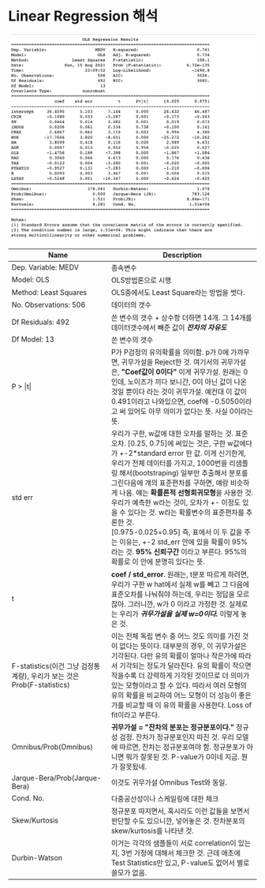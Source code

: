 # Linear Regression 해석

![1_9](./materials/1_9.png)

| Name                                                         | Description                                                  |
| ------------------------------------------------------------ | ------------------------------------------------------------ |
| Dep. Variable:  MEDV                                         | 종속변수                                                     |
| Model: OLS                                                   | OLS방법론으로 시행                                           |
| Method: Least Squares                                        | OLS중에서도 Least Square라는 방법을 썻다.                    |
| No. Observations:   506                                      | 데이터의 갯수                                                |
| Df Residuals:  492                                           | 쓴 변수의 갯수 + 상수항 더하면 14개. 그 14개를 데이터갯수에서 빼준 값이 ***잔차의 자유도*** |
| Df Model:  13                                                | 쓴 변수의 갯수                                               |
| P > \|t\|                                                    | P가 P검정의 유의확률을 의미함. p가 0에 가까우면, 귀무가설을 Reject한 것. 여기서의 귀무가설은, **"Coef값이 0이다"** 이게 귀무가설. 원래는 0인데, 노이즈가 끼다 보니간, 0이 아닌 값이 나온 것일 뿐이다 라는 것이 귀무가설. 예컨대 이 값이 0.491이라고 나와있으면, coef에 -0.5050이라고 써 있어도 아무 의미가 없다는 뜻. 사실 0이라는 뜻. |
| std err                                                      | 우리가 구한, w값에 대한 오차를 말하는 것. 표준오차. [0.25, 0.75]에 써있는 것은, 구한 w값에다가 +-2*standard error 한 값. 이게 신기한게, 우리가 전체 데이터를 가지고, 1000번을 리샘플링 해서(bootstraping) 일부만 추출해서 분포를 그린다음에 걔의 표준편차를 구하면, 얘랑 비슷하게 나옴. 얘는 **확률론적 선형회귀모형**을 사용한 것. <br> 우리가 예측한 w라는 것이, 오차가 +- 이정도 있을 수 있다는 것. w라는 확률변수의 표준편차를 추론한 것. <br>[0.975-0.025=0.95] 즉, 표에서 이 두 값을 주는 이유는, +-2 std_err 안에 있을 확률이 95%라는 것. **95% 신뢰구간** 이라고 부른다. 95%의 확률로 이 안에 분명히 있다는 뜻. |
| t                                                            | **coef / std_error**. 원래는, t분포 따르게 하려면, 우리가 구한 w hat에서 실제 w를 빼고 그 다음에 표준오차를 나눠줘야 하는데, 우리는 정답을 모르잖아. 그러니깐, w가 0 이라고 가정한 것. 실제로는 우리가 ***귀무가설을 실제 w=0이다.*** 이렇게 놓은 것. |
| F-statistics(이건 그냥 검정통계량), 우리가 보는 것은 Prob(F-statistics) | 이는 전체 독립 변수 중 어느 것도 의미를 가진 것이 없다는 뜻이다. 대부분의 경우, 이 귀무가설은 기각된다. 다만 유의 확률이 얼마나 작은가에 따라서 기각되는 정도가 달라진다. 유의 확률이 작으면 작을수록 더 강력하게 기각된 것이므로 더 의미가 있는 모형이라고 할 수 있다. 따라서 여러 모형의 유의 확률을 비교하여 어느 모형이 더 성능이 좋은가를 비교할 때 이 유의 확률을 사용한다. Loss of fit이라고 부른다. |
| Omnibus/Prob(Omnibus)                                        | **귀무가설 = "잔차의 분포는 정규분포이다."** 정규성 검정. 잔차가 정규분포인지 따진 것. 우리 모델에 따르면, 잔차는 정규분포여야 함. 정규분포가 아니면 뭐가 잘못된 것. P-value가 0이네 지금. 뭔가 잘못됬네. |
| Jarque-Bera/Prob(Jarque-Bera)                                | 이것도 귀무가설 Omnibus Test와 동일.                         |
| Cond. No.                                                    | 다중공선성이나 스케일링에 대한 체크                          |
| Skew/Kurtosis                                                | 정규분포 따지면서, 혹시라도 이런 값들을 보면서 판단할 수도 있으니깐, 넣어놓은 것. 잔차분포의 skew/kurtosis를 나타낸 것. |
| Durbin-Watson                                                | 이거는 각각의 샘플들이 서로 correlation이 있는지, 3번 가정에 대해서 체크한 것. 근데 애초에 Test Statistics만 있고, P-value도 없어서 별로 쓸모가 없음. |



